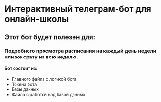 # Интерактивный телеграм-бот для онлайн-школы

## Этот бот будет полезен для:
### Подробного просмотра расписания на каждый день недели или же сразу на всю неделю. 

#### Бот состоит из:
- Главного файла с логикой бота
- Токена бота
- Базы данных
- Файла с работой над базой данных
